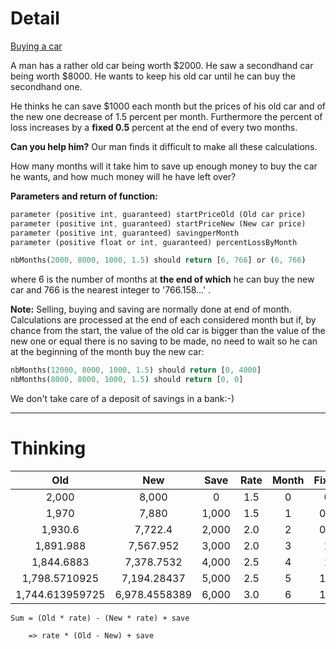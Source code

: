 # Detail

[Buying a car](https://www.codewars.com/kata/buying-a-car/train/rust)

A man has a rather old car being worth $2000. He saw a secondhand car being worth $8000. He wants to keep his old car until he can buy the secondhand one.

He thinks he can save $1000 each month but the prices of his old car and of the new one decrease of 1.5 percent per month. Furthermore the percent of loss increases by a **fixed 0.5** percent at the end of every two months.

**Can you help him?** Our man finds it difficult to make all these calculations.

How many months will it take him to save up enough money to buy the car he wants, and how much money will he have left over?

**Parameters and return of function:**

```rust
parameter (positive int, guaranteed) startPriceOld (Old car price)
parameter (positive int, guaranteed) startPriceNew (New car price)
parameter (positive int, guaranteed) savingperMonth 
parameter (positive float or int, guaranteed) percentLossByMonth

nbMonths(2000, 8000, 1000, 1.5) should return [6, 766] or (6, 766)
```

where 6 is the number of months at **the end of which** he can buy the new car and 766 is the nearest integer to '766.158...' .

**Note:** Selling, buying and saving are normally done at end of month. Calculations are processed at the end of each considered month but if, by chance from the start, the value of the old car is bigger than the value of the new one or equal there is no saving to be made, no need to wait so he can at the beginning of the month buy the new car:

```rust
nbMonths(12000, 8000, 1000, 1.5) should return [0, 4000]
nbMonths(8000, 8000, 1000, 1.5) should return [0, 0]
```

We don't take care of a deposit of savings in a bank:-)

---

# Thinking

|       Old       |      New      | Save  | Rate | Month | Fixed |      Sum      |
| :-------------: | :-----------: | :---: | :--: | :---: | :---: | :-----------: |
|      2,000      |     8,000     |   0   | 1.5  |   0   |   0   |    -6,000     |
|      1,970      |     7,880     | 1,000 | 1.5  |   1   |  0.5  |    -4,910     |
|     1,930.6     |    7,722.4    | 2,000 | 2.0  |   2   |  0.5  |   -3,791.8    |
|    1,891.988    |   7,567.952   | 3,000 | 2.0  |   3   |   1   |  -2,675.964   |
|   1,844.6883    |  7,378.7532   | 4,000 | 2.5  |   4   |   1   |  -1,534.0649  |
|  1,798.5710925  |  7,194.28437  | 5,000 | 2.5  |   5   |  1.5  | -395.7132775  |
| 1,744.613959725 | 6,978.4558389 | 6,000 | 3.0  |   6   |  1.5  | 766.158120825 |

`Sum = (Old * rate) - (New * rate) + save`

`    => rate * (Old - New) + save`